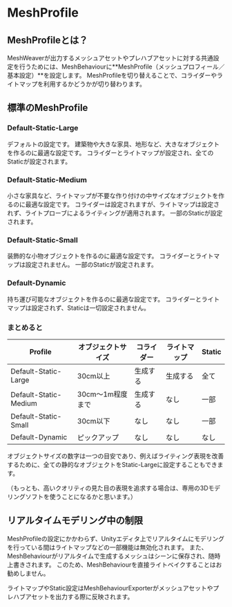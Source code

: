 # MeshProfile

## MeshProfileとは？

MeshWeaverが出力するメッシュアセットやプレハブアセットに対する共通設定を行うためには、MeshBehaviourに**MeshProfile（メッシュプロフィール／基本設定）**を設定します。
MeshProfileを切り替えることで、コライダーやライトマップを利用するかどうかが切り替わります。

## 標準のMeshProfile

### Default-Static-Large

デフォルトの設定です。
建築物や大きな家具、地形など、大きなオブジェクトを作るのに最適な設定です。
コライダーとライトマップが設定され、全てのStaticが設定されます。

### Default-Static-Medium

小さな家具など、ライトマップが不要な作り付けの中サイズなオブジェクトを作るのに最適な設定です。
コライダーは設定されますが、ライトマップは設定されず、ライトプローブによるライティングが適用されます。
一部のStaticが設定されます。

### Default-Static-Small

装飾的な小物オブジェクトを作るのに最適な設定です。
コライダーとライトマップは設定されません。
一部のStaticが設定されます。

### Default-Dynamic

持ち運び可能なオブジェクトを作るのに最適な設定です。
コライダーとライトマップは設定されず、Staticは一切設定されません。

### まとめると

| Profile               | オブジェクトサイズ | コライダー | ライトマップ | Static |
| --------------------- | ------------------ | ---------- | ------------ | ------ |
| Default-Static-Large  | 30cm以上           | 生成する   | 生成する     | 全て   |
| Default-Static-Medium | 30cm〜1m程度まで   | 生成する   | なし         | 一部   |
| Default-Static-Small  | 30cm以下           | なし       | なし         | 一部   |
| Default-Dynamic       | ピックアップ       | なし       | なし         | なし   |

オブジェクトサイズの数字は一つの目安であり、例えばライティング表現を改善するために、全ての静的なオブジェクトをStatic-Largeに設定することもできます。

（もっとも、高いクオリティの見た目の表現を追求する場合は、専用の3Dモデリングソフトを使うことになるかと思います。）

## リアルタイムモデリング中の制限

MeshProfileの設定にかかわらず、Unityエディタ上でリアルタイムにモデリングを行っている間はライトマップなどの一部機能は無効化されます。
また、MeshBehaviourがリアルタイムで生成するメッシュはシーンに保存され、随時上書きされます。
このため、MeshBehaviourを直接ライトベイクすることはお勧めしません。

ライトマップやStatic設定はMeshBehaviourExporterがメッシュアセットやプレハブアセットを出力する際に反映されます。